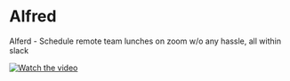 # Alfred
Alferd - Schedule remote team lunches on zoom w/o any hassle, all within slack


[![Watch the video](https://imgur.com/sC97vny)](https://www.loom.com/share/bf875dc2557c473cb56724ebb4cb0d0b)
